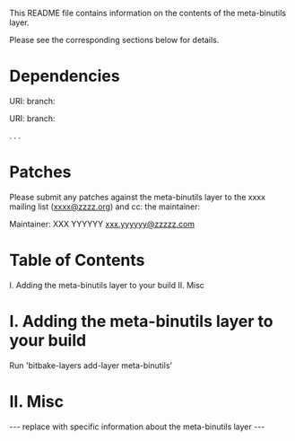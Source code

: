 This README file contains information on the contents of the meta-binutils layer.

Please see the corresponding sections below for details.

Dependencies
============

  URI: <first dependency>
  branch: <branch name>

  URI: <second dependency>
  branch: <branch name>

  .
  .
  .

Patches
=======

Please submit any patches against the meta-binutils layer to the xxxx mailing list (xxxx@zzzz.org)
and cc: the maintainer:

Maintainer: XXX YYYYYY <xxx.yyyyyy@zzzzz.com>

Table of Contents
=================

  I. Adding the meta-binutils layer to your build
 II. Misc


I. Adding the meta-binutils layer to your build
=================================================

Run 'bitbake-layers add-layer meta-binutils'

II. Misc
========

--- replace with specific information about the meta-binutils layer ---
